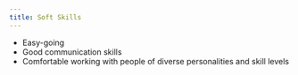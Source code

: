```yaml
---
title: Soft Skills
---
```


- Easy-going
- Good communication skills
- Comfortable working with people of diverse personalities and skill levels
